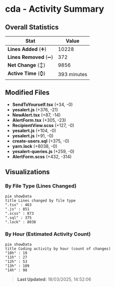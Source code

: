 # cda - Activity Summary 

## Overall Statistics

| Stat                   | Value                                                             |
| ---------------------- | ----------------------------------------------------------------- |
| **Lines Added** (➕)   | 10228                                          |
| **Lines Removed** (➖) | 372                                        |
| **Net Change** (↕)    | 9856                |
| **Active Time** (⌚)   | 393 minutes |


## Modified Files
- **SendToYourself.tsx** (+34, -0)
- **yesalert.js** (+376, -21)
- **NewAlert.tsx** (+87, -14)
- **AlertForm.tsx** (+305, -23)
- **RecipientView.scss** (+127, -0)
- **yesalert.js** (+104, -0)
- **yesalert.js** (+91, -0)
- **create-users.sql** (+375, -0)
- **yarn.lock** (+8038, -0)
- **yesalert-queries.js** (+259, -0)
- **AlertForm.scss** (+432, -314)

## Visualizations

### By File Type (Lines Changed)

```mermaid
pie showData
title Lines changed by file type
".tsx" : 463
".js" : 851
".scss" : 873
".sql" : 375
".lock" : 8038
```

### By Hour (Estimated Activity Count)

```mermaid
pie showData
title Coding activity by hour (count of changes)
"10h" : 19
"11h" : 27
"12h" : 53
"13h" : 109
"14h" : 98
```


> **Last Updated:** 18/03/2025, 14:52:06